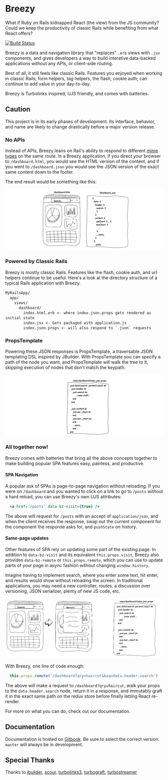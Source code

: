 # Breezy

What if Ruby on Rails kidnapped React (the view) from the JS community? Could we keep the productivity of classic Rails while benefiting from what React offers?

[![Build Status](https://circleci.com/gh/jho406/breezy.svg?style=svg)](https://circleci.com/gh/jho406/Breezy)

Breezy is a data and navigation library that "replaces" `.erb` views with `.jsx` components, and gives developers a way to build interative data-backed applications without any APIs, or client-side routing.

Best of all, it still feels like classic Rails. Features you enjoyed when working in classic Rails; form helpers, tag helpers, the flash, cookie auth; can continue to add value in your day-to-day.

Breezy is Turbolinks inspired, UJS friendly, and comes with batteries.

## Caution
This project is in its early phases of development. Its interface, behavior, and name are likely to change drastically before a major version release.

### No APIs

Instead of APIs, Breezy leans on Rail's ability to respond to different [mime types](https://apidock.com/rails/ActionController/MimeResponds/InstanceMethods/respond_to) on the same route. In a Breezy application, if you direct your browser to `/dashboard.html`, you would see the HTML version of the content, and if you went to `/dashboard.json` you would see the JSON version of the exact same content down to the footer.

The end result would be something like this:

![No Apis](docs/images/no_apis.png)

### Powered by Classic Rails
Breezy is mostly classic Rails. Features like the flash, cookie auth, and url helpers continue to be useful. Here's a look at the directory structure of a typical Rails application with Breezy.

```
MyRailsApp/
  app/
    views/
      dashboard/
        index.html.erb <- where index.json.props gets rendered as initial state
        index.jsx <- Gets packaged with application.js
        index.json.props <- will also respond to `.json` requests
```

### PropsTemplate
Powering these JSON responses is PropsTemplate, a traversable JSON templating DSL inspired by JBuilder. With PropsTemplate you can specify a path of the node you want, and PropsTemplate will walk the tree to it, skipping execution of nodes that don't match the keypath.

![No Apis](docs/images/props_template.png)

### All together now!
Breezy comes with batteries that bring all the above concepts together to make building popular SPA features easy, painless, and productive.

#### SPA Navigation
A popular ask of SPAs is page-to-page navigation without reloading. If you were on `/dashboard` and you wanted to click on a link to go to `/posts` without a hard reload, you can use Breezy's own UJS attributes:

```jsx
  <a href='/posts' data-bz-visit={true} />
```


The above will request for `/posts` with an accept of `application/json`, and when the client receives the response, swap out the current component for the component the response asks for, and `pushState` on history.

#### Same-page updates
Other features of SPA rely on updating some part of the existing page. In addition to `data-bz-visit` and its equivalent `this.props.visit`, Breezy also provides `data-bz-remote` or `this.props.remote`, which you can use to update parts of your page in async fashion without changing `window.history`.

Imagine having to implement search, where you enter some text, hit enter, and results would show without reloading the screen. In traditional applications, you may need a new controller, routes, a discussion over versioning, JSON serializer, plenty of new JS code, etc.

![haircuts](docs/images/haircuts.png)

With Breezy, one line of code enough:

```javascript
  this.props.remote('/dashboard?qry=haircut&bzq=data.header.search')
```

The above will make a request to `/dashboard?qry=haircut`, walk your props to the `data.header.search` node, return it in a response, and immutably graft it in the exact same path on the redux store before finally letting React re-render.

For more on what you can do, check out our documentation.

## Documentation

Documentation is hosted on [Gitbook](https://jho406.gitbook.io/breezy). Be sure to select the correct version. `master` will always be in development.

## Special Thanks

Thanks to [jbuilder](https://github.com/rails/jbuilder), [scour](https://github.com/rstacruz/scour), [turbolinks3](https://github.com/turbolinks/turbolinks-classic), [turbograft](https://github.com/Shopify/turbograft/), [turbostreamer](https://github.com/malomalo/turbostreamer)
